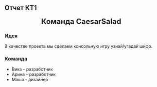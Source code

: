 ## Отчет КТ1
<div style="text-align: center;font-size: 24px; font-weight: bold;">
  Команда CaesarSalad
</div>

### Идея
В качестве проекта мы сделаем консольную игру узнай/угадай шифр.

### Команда

- Вика - разработчик
- Арина - разработчик
- Маша - дизайнер
